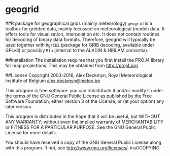 # geogrid
##R package for geographical grids (mainly meteorology)
`geogrid` is a toolbox for gridded data, mainly focussed on meteorological (model) data. It offers tools for visualisation, interpolation etc. It does not contain routines for decoding of binary data formats. Therefore, geogrid will typically be used together with `Rgrib2` (package for GRIB decoding, available under GPLv3) or possibly `Rfa` (internal to the ALADIN & HIRLAM consortia).


##Installation
The installation requires that you first install the PROJ4 library for map projections. This may be obtained from http://proj4.org

##License
Copyright 2003-2016, Alex Deckmyn, Royal Meteorological Institute of Belgium
alex.deckmyn@meteo.be

This program is free software: you can redistribute it and/or modify
it under the terms of the GNU General Public License as published by
the Free Software Foundation, either version 3 of the License, or
(at your option) any later version.

This program is distributed in the hope that it will be useful,
but WITHOUT ANY WARRANTY; without even the implied warranty of
MERCHANTABILITY or FITNESS FOR A PARTICULAR PURPOSE.  See the
GNU General Public License for more details.

You should have received a copy of the GNU General Public License
along with this program.  If not, see <http://www.gnu.org/licenses/>.
inst/COPYING


